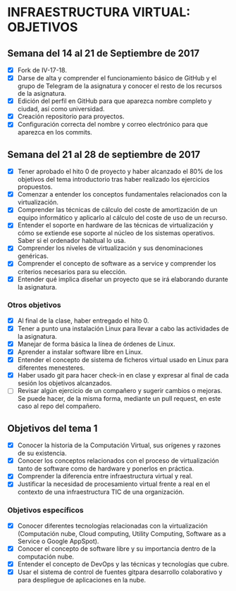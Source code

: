 # INFRAESTRUCTURA VIRTUAL: OBJETIVOS

## Semana del 14 al 21 de Septiembre de 2017

 - [x] Fork de IV-17-18.
 - [x] Darse de alta y comprender el funcionamiento básico de GitHub y el grupo de Telegram de la asignatura y conocer el resto de los recursos de la asignatura.
 - [x] Edición del perfil en GitHub para que aparezca nombre completo y ciudad, así como universidad.
 - [x] Creación repositorio para proyectos.
 - [x] Configuración correcta del nombre y correo electrónico para que aparezca en los commits.

## Semana del 21 al 28 de septiembre de 2017

  - [x] Tener aprobado el hito 0 de proyecto y haber alcanzado el 80% de los objetivos del tema introductorio tras haber realizado los ejercicios propuestos.
  - [x] Comenzar a entender los conceptos fundamentales relacionados con la virtualización.
  - [x] Comprender las técnicas de cálculo del coste de amortización de un equipo informático y aplicarlo al cálculo del coste de uso de un recurso.
  - [x] Entender el soporte en hardware de las técnicas de virtualización y cómo se extiende ese soporte al núcleo de los sistemas operativos. Saber si el ordenador habitual lo usa.
  - [x] Comprender los niveles de virtualización y sus denominaciones genéricas.
  - [x] Comprender el concepto de software as a service y comprender los criterios necesarios para su elección.
  - [x] Entender qué implica diseñar un proyecto que se irá elaborando durante la asignatura.

### Otros objetivos

  - [x] Al final de la clase, haber entregado el hito 0.
  - [x] Tener a punto una instalación Linux para llevar a cabo las actividades de la asignatura.
  - [x] Manejar de forma básica la línea de órdenes de Linux.
  - [x] Aprender a instalar software libre en Linux.
  - [x] Entender el concepto de sistema de ficheros virtual usado en Linux para diferentes menesteres.
  - [x] Haber usado git para hacer check-in en clase y expresar al final de cada sesión los objetivos alcanzados.
  - [ ] Revisar algún ejercicio de un compañero y sugerir cambios o mejoras. Se puede hacer, de la misma forma, mediante un pull request, en este caso al repo del compañero.

## Objetivos del tema 1

  - [x] Conocer la historia de la Computación Virtual, sus orígenes y razones de su existencia.
  - [x] Conocer los conceptos relacionados con el proceso de virtualización tanto de software como de hardware y ponerlos en práctica.
  - [x] Comprender la diferencia entre infraestructura virtual y real.
  - [x] Justificar la necesidad de procesamiento virtual frente a real en el contexto de una infraestructura TIC de una organización.

### Objetivos específicos

  - [x] Conocer diferentes tecnologías relacionadas con la virtualización (Computación nube, Cloud computing, Utility Computing, Software as a Service o Google AppSpot).
  - [x] Conocer el concepto de software libre y su importancia dentro de la computación nube.
  - [x] Entender el concepto de DevOps y las técnicas y tecnologías que cubre.
  - [x] Usar el sistema de control de fuentes gitpara desarrollo colaborativo y para despliegue de aplicaciones en la nube.
